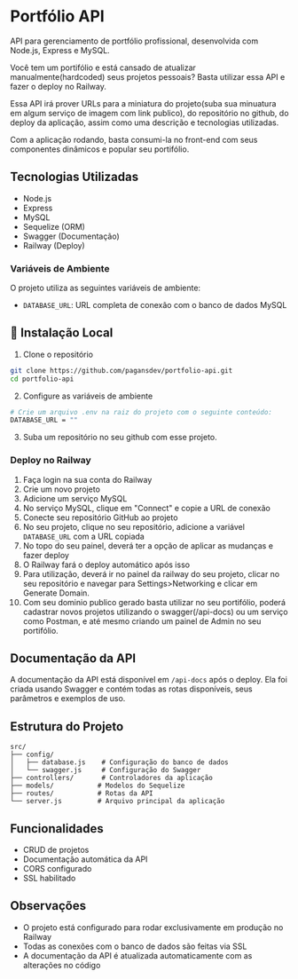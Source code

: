 # Portfólio API

API para gerenciamento de portfólio profissional, desenvolvida com Node.js, Express e MySQL.

Você tem um portifólio e está cansado de atualizar manualmente(hardcoded) seus projetos pessoais? Basta utilizar essa API e fazer o deploy no Railway.

Essa API irá prover URLs para a miniatura do projeto(suba sua minuatura em algum serviço de imagem com link publico), do repositório no github, do deploy da aplicação, assim como uma descrição e tecnologias utilizadas.

Com a aplicação rodando, basta consumi-la no front-end com seus componentes dinâmicos e popular seu portifólio.

## Tecnologias Utilizadas

- Node.js
- Express
- MySQL
- Sequelize (ORM)
- Swagger (Documentação)
- Railway (Deploy)

### Variáveis de Ambiente

O projeto utiliza as seguintes variáveis de ambiente:

- `DATABASE_URL`: URL completa de conexão com o banco de dados MySQL

## 🔧 Instalação Local

1. Clone o repositório

```bash
git clone https://github.com/pagansdev/portfolio-api.git
cd portfolio-api
```

2. Configure as variáveis de ambiente

```bash
# Crie um arquivo .env na raiz do projeto com o seguinte conteúdo:
DATABASE_URL = ""
```

3. Suba um repositório no seu github com esse projeto.

### Deploy no Railway

1. Faça login na sua conta do Railway
2. Crie um novo projeto
3. Adicione um serviço MySQL
4. No serviço MySQL, clique em "Connect" e copie a URL de conexão
5. Conecte seu repositório GitHub ao projeto
6. No seu projeto, clique no seu repositório, adicione a variável `DATABASE_URL` com a URL copiada
7. No topo do seu painel, deverá ter a opção de aplicar as mudanças e fazer deploy
8. O Railway fará o deploy automático após isso
9. Para utilização, deverá ir no painel da railway do seu projeto, clicar no seu repositório e navegar para Settings>Networking e clicar em Generate Domain.
10. Com seu dominio publico gerado basta utilizar no seu portifólio, poderá cadastrar novos projetos utilizando o swagger(/api-docs) ou um serviço como Postman, e até mesmo criando um painel de Admin no seu portifólio.

## Documentação da API

A documentação da API está disponível em `/api-docs` após o deploy. Ela foi criada usando Swagger e contém todas as rotas disponíveis, seus parâmetros e exemplos de uso.

## Estrutura do Projeto

```
src/
├── config/
│   ├── database.js    # Configuração do banco de dados
│   └── swagger.js     # Configuração do Swagger
├── controllers/       # Controladores da aplicação
├── models/           # Modelos do Sequelize
├── routes/           # Rotas da API
└── server.js         # Arquivo principal da aplicação
```

## Funcionalidades

- CRUD de projetos
- Documentação automática da API
- CORS configurado
- SSL habilitado

## Observações

- O projeto está configurado para rodar exclusivamente em produção no Railway
- Todas as conexões com o banco de dados são feitas via SSL
- A documentação da API é atualizada automaticamente com as alterações no código
